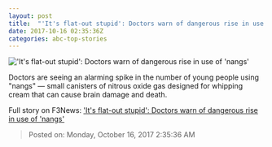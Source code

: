 ```yaml
---
layout: post
title:  "'It's flat-out stupid': Doctors warn of dangerous rise in use of 'nangs'"
date: 2017-10-16 02:35:36Z
categories: abc-top-stories
---
```


!['It's flat-out stupid': Doctors warn of dangerous rise in use of 'nangs'](http://www.abc.net.au/news/image/9053106-1x1-700x700.jpg)

Doctors are seeing an alarming spike in the number of young people using "nangs" — small canisters of nitrous oxide gas designed for whipping cream that can cause brain damage and death.


Full story on F3News: ['It's flat-out stupid': Doctors warn of dangerous rise in use of 'nangs'](http://www.f3nws.com/n/MEFuqH)

> Posted on: Monday, October 16, 2017 2:35:36 AM
